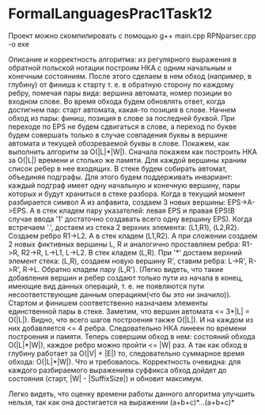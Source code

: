 # FormalLanguagesPrac1Task12
Проект можно скомпилировать с помощью g++ main.cpp RPNparser.cpp -o exe

Описание и корректность алгоритма: из регулярного выражения в обратной польской нотации построим НКА с одним начальным и конечным состояниям. После этого сделаем в нем обход (например, в глубину) от финиша к старту т. е. в обратную сторону по каждому ребру, помечая пары вида: вершина автомата, номер позиции во входном слове. Во время обхода будем обновлять ответ, когда достигнем пар: старт автомата, какая-то позиция в слове. Начнем обход из пары: финиш, позиция в слове за последней буквой. При переходе по EPS не будем сдвигаться в слове, а переход по букве будем совершать только в случае совпадения буквы в вершине автомата и текущей обозреваемой буквы в слове. Покажем, как выполнить алгоритм за O(|L|\*|W|). Сначала покажем как построить НКА за O(|L|) времени и столько же памяти. Для каждой вершины храним список ребер в нее входящих. В стеке будем собирать автомат, объединяя подграфы. Для этого будем поддерживать инвариант: каждый подграф имеет одну начальную и конечную вершину, пары которых и будут храниться в стеке разбора. Когда в текущий момент разбирается символ A из алфавита, создаем 3 новых вершины: EPS->A->EPS. А в стек кладем пару указателей: левая EPS и правая EPS(В случае ввода '1' достаточно создавать всего одну вершину EPS). Когда встречаем '.', достаем из стека 2 верхних элемента: (L1,R1), (L2,R2). Создаем ребро R1->L2. А в стек кладем (L1,R2). А при сложении создаем 2 новых фиктивных вершины L, R и аналогично проставляем ребра: R1->R, R2->R, L->L1, L->L2. В стек кладем (L,R). При '\*' достаем верхний элемент стека: (L,R), создаем новую вершину R', ставим ребра: L->R', R->R', R->L. Обратно кладем пару (L,R'). (Легко видеть, что такие добавления вершин и ребер создают только пути из начала в конец, имеющие вид данных операций, т. е. не появляются пути несоответствующие данным операциям(что бы это ни значило)). Стартом и финишем соответственно назначаем элементы единственной пары в стеке. Заметим, что вершин автомата <= 3\*|L| = O(|L|). Видно, что всего шагов построения также O(|L|). И на каждом из них добавляется <= 4 ребра. Следовательно НКА линеен по времени построения и памяти. Теперь совершим обход в нем: состояний обхода O(|L|\*|W|), каждое ребро можно пройти <= |W| раз. А так как обход в глубину работает за O(|V| + |E|) то, следовательно суммарное время обхода: O(|L|\*|W|). Что и требовалось. Корректность очевидна: для каждого разбираемого выражением суффикса обход дойдет до состояния (старт, |W| - |SuffixSize|) и обновит максимум.

Легко видеть, что оценку времени работы данного алгоритма улучшить нельзя, так как она достигается на выражении (a+b+c)\*...(a+b+c)\*
